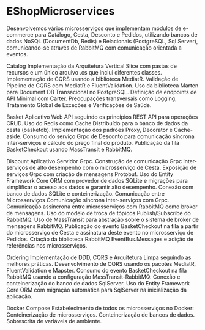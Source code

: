# EShopMicroservices

Desenvolvemos vários microsserviços que implementam módulos de e-commerce para Catálogo, Cesta, Desconto e Pedidos, utilizando bancos de dados NoSQL (DocumentDb, Redis) e Relacionais (PostgreSQL, Sql Server), comunicando-se através de RabbitMQ com comunicação orientada a eventos.

Catalog
Implementação da Arquitetura Vertical Slice com pastas de recursos e um único arquivo .cs que inclui diferentes classes.
Implementação de CQRS usando a biblioteca MediatR.
Validação de Pipeline de CQRS com MediatR e FluentValidation.
Uso da biblioteca Marten para Document DB Transacional no PostgreSQL.
Definição de endpoints de API Minimal com Carter.
Preocupações transversais como Logging, Tratamento Global de Exceções e Verificações de Saúde.

Basket
Aplicativo Web API seguindo os princípios REST API para operações CRUD.
Uso do Redis como Cache Distribuído para o banco de dados da cesta (basketdb).
Implementação dos padrões Proxy, Decorator e Cache-aside.
Consumo do serviço Grpc de Desconto para comunicação síncrona inter-serviços e cálculo do preço final do produto.
Publicação da fila BasketCheckout usando MassTransit e RabbitMQ.

Discount
Aplicativo Servidor Grpc.
Construção de comunicação Grpc inter-serviços de alto desempenho com o microsserviço de Cesta.
Exposição de serviços Grpc com criação de mensagens Protobuf.
Uso do Entity Framework Core ORM com provedor de dados SQLite e migrações para simplificar o acesso aos dados e garantir alto desempenho.
Conexão com banco de dados SQLite e conteinerização.
Comunicação entre Microsserviços
Comunicação síncrona inter-serviços com Grpc.
Comunicação assíncrona entre microsserviços com RabbitMQ como broker de mensagens.
Uso do modelo de troca de tópicos Publish/Subscribe do RabbitMQ.
Uso de MassTransit para abstração sobre o sistema de broker de mensagens RabbitMQ.
Publicação do evento BasketCheckout na fila a partir do microsserviço de Cesta e assinatura deste evento no microsserviço de Pedidos.
Criação da biblioteca RabbitMQ EventBus.Messages e adição de referências nos microsserviços.

Ordering
Implementação de DDD, CQRS e Arquitetura Limpa seguindo as melhores práticas.
Desenvolvimento de CQRS usando os pacotes MediatR, FluentValidation e Mapster.
Consumo do evento BasketCheckout na fila RabbitMQ usando a configuração MassTransit-RabbitMQ.
Conexão e conteinerização do banco de dados SqlServer.
Uso do Entity Framework Core ORM com migração automática para SqlServer na inicialização da aplicação.

Docker Compose
Estabelecimento de todos os microsserviços no Docker:
Conteinerização de microsserviços.
Conteinerização de bancos de dados.
Sobrescrita de variáveis de ambiente.
